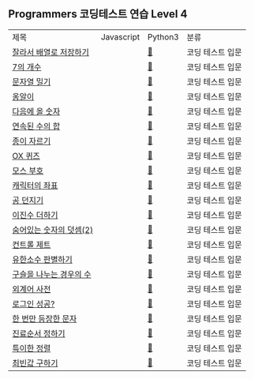 ## Programmers 코딩테스트 연습 Level 4
<div align="center">
    <table>
        <tr>
            <td>제목</td>
            <td>Javascript</td>
            <td>Python3</td>
            <td>분류</td>
        </tr>
        <tr>
            <td><a href="https://school.programmers.co.kr/learn/courses/30/lessons/120913">잘라서 배열로 저장하기</a></td>
            <td><a href="https://github.com/sieukim/algorithm-programmers/blob/master/level0/ex01.js"></a></td>
            <td><a href="https://github.com/sieukim/algorithm-programmers/blob/master/level0/ex01.py">📎️</a></td>
            <td>코딩 테스트 입문</td>
        </tr>
        <tr>
            <td><a href="https://school.programmers.co.kr/learn/courses/30/lessons/120912">7의 개수</a></td>
            <td><a href="https://github.com/sieukim/algorithm-programmers/blob/master/level0/ex02.js"></a></td>
            <td><a href="https://github.com/sieukim/algorithm-programmers/blob/master/level0/ex02.py">📎️</a></td>
            <td>코딩 테스트 입문</td>
        </tr>
        <tr>
            <td><a href="https://school.programmers.co.kr/learn/courses/30/lessons/120921">문자열 밀기</a></td>
            <td><a href="https://github.com/sieukim/algorithm-programmers/blob/master/level0/ex03.js"></a></td>
            <td><a href="https://github.com/sieukim/algorithm-programmers/blob/master/level0/ex03.py">📎️</a></td>
            <td>코딩 테스트 입문</td>
        </tr>
        <tr>
            <td><a href="https://school.programmers.co.kr/learn/courses/30/lessons/120956">옹알이</a></td>
            <td><a href="https://github.com/sieukim/algorithm-programmers/blob/master/level0/ex04.js"></a></td>
            <td><a href="https://github.com/sieukim/algorithm-programmers/blob/master/level0/ex04.py">📎️</a></td>
            <td>코딩 테스트 입문</td>
        </tr>
        <tr>
            <td><a href="https://school.programmers.co.kr/learn/courses/30/lessons/120924">다음에 올 숫자</a></td>
            <td><a href="https://github.com/sieukim/algorithm-programmers/blob/master/level0/ex05.js"></a></td>
            <td><a href="https://github.com/sieukim/algorithm-programmers/blob/master/level0/ex05.py">📎️</a></td>
            <td>코딩 테스트 입문</td>
        </tr>
        <tr>
            <td><a href="https://school.programmers.co.kr/learn/courses/30/lessons/120923">연속된 수의 합</a></td>
            <td><a href="https://github.com/sieukim/algorithm-programmers/blob/master/level0/ex06.js"></a></td>
            <td><a href="https://github.com/sieukim/algorithm-programmers/blob/master/level0/ex06.py">📎️</a></td>
            <td>코딩 테스트 입문</td>
        </tr>
        <tr>
            <td><a href="https://school.programmers.co.kr/learn/courses/30/lessons/120922">종이 자르기</a></td>
            <td><a href="https://github.com/sieukim/algorithm-programmers/blob/master/level0/ex07.js"></a></td>
            <td><a href="https://github.com/sieukim/algorithm-programmers/blob/master/level0/ex07.py">📎️</a></td>
            <td>코딩 테스트 입문</td>
        </tr>
        <tr>
            <td><a href="https://school.programmers.co.kr/learn/courses/30/lessons/120907">OX 퀴즈</a></td>
            <td><a href="https://github.com/sieukim/algorithm-programmers/blob/master/level0/ex08.js"></a></td>
            <td><a href="https://github.com/sieukim/algorithm-programmers/blob/master/level0/ex08.py">📎️</a></td>
            <td>코딩 테스트 입문</td>
        </tr>
        <tr>
            <td><a href="https://school.programmers.co.kr/learn/courses/30/lessons/120838">모스 부호</a></td>
            <td><a href="https://github.com/sieukim/algorithm-programmers/blob/master/level0/ex09.js"></a></td>
            <td><a href="https://github.com/sieukim/algorithm-programmers/blob/master/level0/ex09.py">📎️</a></td>
            <td>코딩 테스트 입문</td>
        </tr>
        <tr>
            <td><a href="https://school.programmers.co.kr/learn/courses/30/lessons/120861">캐릭터의 좌표</a></td>
            <td><a href="https://github.com/sieukim/algorithm-programmers/blob/master/level0/ex10.js"></a></td>
            <td><a href="https://github.com/sieukim/algorithm-programmers/blob/master/level0/ex10.py">📎️</a></td>
            <td>코딩 테스트 입문</td>
        </tr>
        <tr>
            <td><a href="https://school.programmers.co.kr/learn/courses/30/lessons/120843">공 던지기</a></td>
            <td><a href="https://github.com/sieukim/algorithm-programmers/blob/master/level0/ex11.js"></a></td>
            <td><a href="https://github.com/sieukim/algorithm-programmers/blob/master/level0/ex11.py">📎️</a></td>
            <td>코딩 테스트 입문</td>
        </tr>
        <tr>
            <td><a href="https://school.programmers.co.kr/learn/courses/30/lessons/120885">이진수 더하기</a></td>
            <td><a href="https://github.com/sieukim/algorithm-programmers/blob/master/level0/ex12.js"></a></td>
            <td><a href="https://github.com/sieukim/algorithm-programmers/blob/master/level0/ex12.py">📎️</a></td>
            <td>코딩 테스트 입문</td>
        </tr>
        <tr>
            <td><a href="https://school.programmers.co.kr/learn/courses/30/lessons/120864">숨어있는 숫자의 덧셈(2)</a></td>
            <td><a href="https://github.com/sieukim/algorithm-programmers/blob/master/level0/ex13.js"></a></td>
            <td><a href="https://github.com/sieukim/algorithm-programmers/blob/master/level0/ex13.py">📎️</a></td>
            <td>코딩 테스트 입문</td>
        </tr>
        <tr>
            <td><a href="https://school.programmers.co.kr/learn/courses/30/lessons/120853">컨트롤 제트</a></td>
            <td><a href="https://github.com/sieukim/algorithm-programmers/blob/master/level0/ex14.js"></a></td>
            <td><a href="https://github.com/sieukim/algorithm-programmers/blob/master/level0/ex14.py">📎️</a></td>
            <td>코딩 테스트 입문</td>
        </tr>
        <tr>
            <td><a href="https://school.programmers.co.kr/learn/courses/30/lessons/120878">유한소수 판별하기</a></td>
            <td><a href="https://github.com/sieukim/algorithm-programmers/blob/master/level0/ex15.js"></a></td>
            <td><a href="https://github.com/sieukim/algorithm-programmers/blob/master/level0/ex15.py">📎️</a></td>
            <td>코딩 테스트 입문</td>
        </tr>
        <tr>
            <td><a href="https://school.programmers.co.kr/learn/courses/30/lessons/120840">구슬을 나누는 경우의 수</a></td>
            <td><a href="https://github.com/sieukim/algorithm-programmers/blob/master/level0/ex16.js"></a></td>
            <td><a href="https://github.com/sieukim/algorithm-programmers/blob/master/level0/ex16.py">📎️</a></td>
            <td>코딩 테스트 입문</td>
        </tr>
        <tr>
            <td><a href="https://school.programmers.co.kr/learn/courses/30/lessons/120869">외계어 사전</a></td>
            <td><a href="https://github.com/sieukim/algorithm-programmers/blob/master/level0/ex17.js"></a></td>
            <td><a href="https://github.com/sieukim/algorithm-programmers/blob/master/level0/ex17.py">📎️</a></td>
            <td>코딩 테스트 입문</td>
        </tr>
        <tr>
            <td><a href="https://school.programmers.co.kr/learn/courses/30/lessons/120883">로그인 성공?</a></td>
            <td><a href="https://github.com/sieukim/algorithm-programmers/blob/master/level0/ex18.js"></a></td>
            <td><a href="https://github.com/sieukim/algorithm-programmers/blob/master/level0/ex18.py">📎️</a></td>
            <td>코딩 테스트 입문</td>
        </tr>
        <tr>
            <td><a href="https://school.programmers.co.kr/learn/courses/30/lessons/120896">한 번만 등장한 문자</a></td>
            <td><a href="https://github.com/sieukim/algorithm-programmers/blob/master/level0/ex19.js"></a></td>
            <td><a href="https://github.com/sieukim/algorithm-programmers/blob/master/level0/ex19.py">📎️</a></td>
            <td>코딩 테스트 입문</td>
        </tr>
        <tr>
            <td><a href="https://school.programmers.co.kr/learn/courses/30/lessons/120835">진료순서 정하기</a></td>
            <td><a href="https://github.com/sieukim/algorithm-programmers/blob/master/level0/ex20.js"></a></td>
            <td><a href="https://github.com/sieukim/algorithm-programmers/blob/master/level0/ex20.py">📎️</a></td>
            <td>코딩 테스트 입문</td>
        </tr>
        <tr>
            <td><a href="https://school.programmers.co.kr/learn/courses/30/lessons/120880">특이한 정렬</a></td>
            <td><a href="https://github.com/sieukim/algorithm-programmers/blob/master/level0/ex21.js"></a></td>
            <td><a href="https://github.com/sieukim/algorithm-programmers/blob/master/level0/ex21.py">📎️</a></td>
            <td>코딩 테스트 입문</td>
        </tr>
        <tr>
            <td><a href="https://school.programmers.co.kr/learn/courses/30/lessons/120812">최빈값 구하기</a></td>
            <td><a href="https://github.com/sieukim/algorithm-programmers/blob/master/level0/ex22.js"></a></td>
            <td><a href="https://github.com/sieukim/algorithm-programmers/blob/master/level0/ex22.py">📎️</a></td>
            <td>코딩 테스트 입문</td>
        </tr>
    </table>
</div>